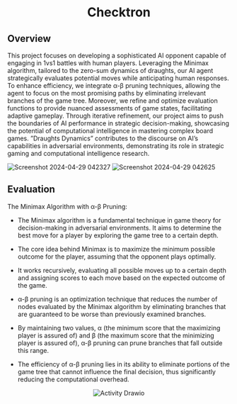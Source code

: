 <div align="center">
  <h1>Checktron</h1>
</div>

<p align="justify">


## Overview

This project focuses on developing a sophisticated AI opponent capable of engaging in 1vs1 battles with human players. Leveraging the Minimax algorithm, tailored to the zero-sum dynamics of draughts, our AI agent strategically evaluates potential moves while anticipating human responses. To enhance efficiency, we integrate α-β pruning techniques, allowing the agent to focus on the most promising paths by eliminating irrelevant branches of the game tree. Moreover, we refine and optimize evaluation functions to provide nuanced assessments of game states, facilitating adaptive gameplay. Through iterative refinement, our project aims to push the boundaries of AI performance in strategic decision-making, showcasing the potential of computational intelligence in mastering complex board games. ”Draughts Dynamics” contributes to the discourse on AI’s capabilities in adversarial environments, demonstrating its role in strategic gaming and computational intelligence research.

![Screenshot 2024-04-29 042327](https://github.com/shivanix34/Checktron/assets/137218848/935e46ca-8664-4d48-8714-bdf37225e978)
![Screenshot 2024-04-29 042625](https://github.com/shivanix34/Checktron/assets/137218848/da781a68-d556-4f86-b31a-780346006c14)


## Evaluation


The Minimax Algorithm with α-β Pruning:

- The Minimax algorithm is a fundamental technique in game theory for decision-making in adversarial environments. It aims to determine the best move for a player by exploring the game tree to a certain depth.

- The core idea behind Minimax is to maximize the minimum possible outcome for the player, assuming that the opponent plays optimally.

- It works recursively, evaluating all possible moves up to a certain depth and assigning scores to each move based on the expected outcome of the game.

- α-β pruning is an optimization technique that reduces the number of nodes evaluated by the Minimax algorithm by eliminating branches that are guaranteed to be worse than previously examined branches.

- By maintaining two values, α (the minimum score that the maximizing player is assured of) and β (the maximum score that the minimizing player is assured of), α-β pruning can prune branches that fall outside this range.

- The efficiency of α-β pruning lies in its ability to eliminate portions of the game tree that cannot influence the final decision, thus significantly reducing the computational overhead.
</p>
<div style="display: flex; justify-content: center;">
  <img src="https://github.com/shivanix34/Checktron/assets/137218848/33f7f1c5-ce4d-48b8-aa78-6b968cabe8d3" alt="Activity Drawio">
</div>
